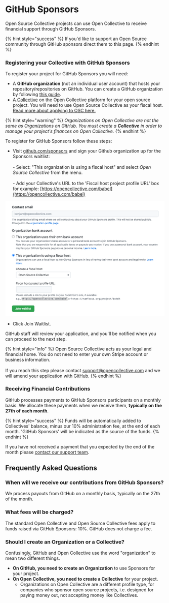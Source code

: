 # GitHub Sponsors

Open Source Collective projects can use Open Collective to receive financial support through GitHub Sponsors.&#x20;

{% hint style="success" %}
If you'd like to support an Open Source community through GitHub sponsors direct them to this page.&#x20;
{% endhint %}

### Registering your Collective with GitHub Sponsors

To register your project for GitHub Sponsors you will need:&#x20;

* A **GitHub organization** (not an individual user account) that hosts your repository/repositories on GitHub. You can create a GitHub organization by following [this guide](https://help.github.com/en/github/setting-up-and-managing-organizations-and-teams/creating-a-new-organization-from-scratch).
* A[ Collective](https://opencollective.com/opensource/apply) on the Open Collective platform for your open source project. You will need to use Open Source Collective as your fiscal host. [Read more about applying to OSC here.](../getting-started/how-to-apply/)&#x20;

{% hint style="warning" %}
_Organizations on Open Collective are not the same as Organizations on GitHub. You must create a **Collective** in order to manage your project's finances on Open Collective._
{% endhint %}

To register for GitHub Sponsors follow these steps:

* Visit [github.com/sponsors](http://github.com/sponsors) and sign your Github organization up for the Sponsors waitlist:\
  \
  \- Select: "This organization is using a fiscal host" and select _Open Source Collective_ from the menu.\
  \
  \- Add your Collective's URL to the 'Fiscal host project profile URL' box for example: [https://opencollective.com/babel](https://opencollective.com/babel)

![Be sure to select 'Open Source Collective' from the dropdown.](<../.gitbook/assets/Screenshot 2021-12-29 at 13.15.42.png>)

* Click Join Waitlist.&#x20;

GitHub staff will review your application, and you'll be notified when you can proceed to the next step.

{% hint style="info" %}
Open Source Collective acts as your legal and financial home. You do not need to enter your own Stripe account or business information.\
\
If you reach this step please contact [support@opencollective.com](mailto:suport@opnollec) and we will amend your application with GitHub.
{% endhint %}

### Receiving Financial Contributions

GitHub processes payments to GitHub Sponsors participants on a monthly basis. We allocate these payments when we receive them, **typically on the 27th of each month**.

{% hint style="success" %}
Funds will be automatically added to Collectives' balance, minus our 10% administration fee, at the end of each month. 'GitHub Sponsors' will be indicated as the source of the funds. &#x20;
{% endhint %}

If you have not received a payment that you expected by the end of the month please [contact our support team](../about/contact.md).

## Frequently Asked Questions

### When will we receive our contributions from GitHub Sponsors?

We process payouts from GitHub on a monthly basis, typically on the 27th of the month.&#x20;

### What fees will be charged?

The standard Open Collective and Open Source Collective fees apply to funds raised via GitHub Sponsors: 10%. GitHub does not charge a fee.

### Should I create an Organization or a Collective?

Confusingly, GitHub and Open Collective use the word "organization" to mean two different things.

* **On GitHub, you need to create an Organization** to use Sponsors for your project.
* **On Open Collective, you need to create a Collective** for your project.
  * Organizations on Open Collective are a different profile type, for companies who sponsor open source projects, i.e. designed for paying money out, not accepting money like Collectives.
